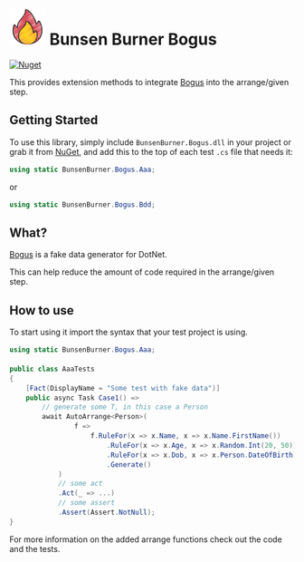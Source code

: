 ﻿<!-- markdownlint-disable MD013 -->

# ![Bunsen Burner](https://raw.githubusercontent.com/bmazzarol/Bunsen-Burner/main/fire-icon-small.png) Bunsen Burner Bogus

<!-- markdownlint-enable MD013 -->

[![Nuget](https://img.shields.io/nuget/v/BunsenBurner.Bogus)](https://www.nuget.org/packages/BunsenBurner.Bogus/)

This provides extension methods to
integrate [Bogus](https://github.com/bchavez/Bogus) into the arrange/given
step.

## Getting Started

To use this library, simply include `BunsenBurner.Bogus.dll` in your
project
or grab
it from [NuGet](https://www.nuget.org/packages/BunsenBurner.Bogus/), and add
this to the top of each test `.cs` file
that needs it:

```C#
using static BunsenBurner.Bogus.Aaa;
```

or

```C#
using static BunsenBurner.Bogus.Bdd;
```

## What?

[Bogus](https://github.com/bchavez/Bogus) is a fake data generator for DotNet.

This can help reduce the amount of code required in the arrange/given step.

## How to use

To start using it import the syntax that your test project is using.

```c#
using static BunsenBurner.Bogus.Aaa;

public class AaaTests
{
    [Fact(DisplayName = "Some test with fake data")]
    public async Task Case1() =>
        // generate some T, in this case a Person
        await AutoArrange<Person>(
                f =>
                    f.RuleFor(x => x.Name, x => x.Name.FirstName())
                        .RuleFor(x => x.Age, x => x.Random.Int(20, 50))
                        .RuleFor(x => x.Dob, x => x.Person.DateOfBirth)
                        .Generate()
            )
            // some act
            .Act(_ => ...)
            // some assert
            .Assert(Assert.NotNull);
}
```

For more information on the added arrange functions check out the code and the
tests.
